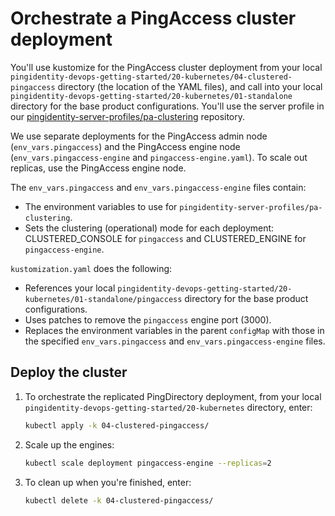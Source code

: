 # Orchestrate a PingAccess cluster deployment

You'll use kustomize for the PingAccess cluster deployment from your local `pingidentity-devops-getting-started/20-kubernetes/04-clustered-pingaccess` directory (the location of the YAML files), and call into your local `pingidentity-devops-getting-started/20-kubernetes/01-standalone` directory for the base product configurations. You'll use the server profile in our [pingidentity-server-profiles/pa-clustering](../../pingidentity-server-profiles/pa-clustering) repository.

We use separate deployments for the PingAccess admin node (`env_vars.pingaccess`) and the PingAccess engine node (`env_vars.pingaccess-engine` and `pingaccess-engine.yaml`). To scale out replicas, use the PingAccess engine node.

The `env_vars.pingaccess` and `env_vars.pingaccess-engine` files contain: 

* The environment variables to use for `pingidentity-server-profiles/pa-clustering`. 
* Sets the clustering (operational) mode for each deployment: CLUSTERED_CONSOLE for `pingaccess` and CLUSTERED_ENGINE for `pingaccess-engine`. 

`kustomization.yaml` does the following:

* References your local `pingidentity-devops-getting-started/20-kubernetes/01-standalone/pingaccess` directory for the base product configurations.
* Uses patches to remove the `pingaccess` engine port (3000). 
* Replaces the environment variables in the parent `configMap` with those in the specified `env_vars.pingaccess` and `env_vars.pingaccess-engine` files.

## Deploy the cluster

1. To orchestrate the replicated PingDirectory deployment, from your local `pingidentity-devops-getting-started/20-kubernetes` directory, enter:

   ```bash
   kubectl apply -k 04-clustered-pingaccess/
   ```

2. Scale up the engines: 

   ```bash
   kubectl scale deployment pingaccess-engine --replicas=2
   ```

3. To clean up when you're finished, enter: 

   ```bash
   kubectl delete -k 04-clustered-pingaccess/
   ```

